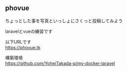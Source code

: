 ## phovue  
ちょっとした事を写真といっしょにさくっと投稿してみよう  

laravelとvueの練習です  

以下URLです  
https://phovue.tk  

構築環境  
https://github.com/YoheiTakada-p/my-docker-laravel
